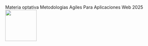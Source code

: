 
Materia optativa Metodologias Agiles Para Aplicaciones Web 2025
<img src="https://media.giphy.com/media/WUlplcMpOCEmTGBtBW/giphy.gif" width="100">


